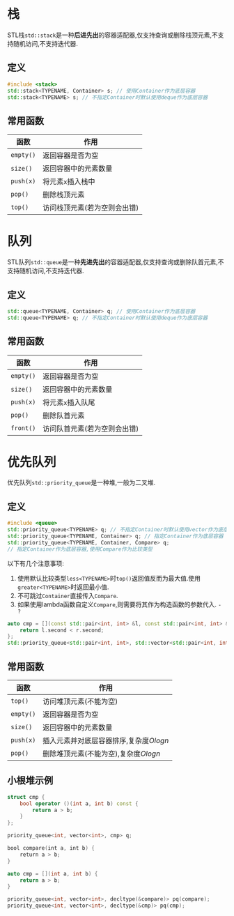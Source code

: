 # 栈
STL栈`std::stack`是一种**后进先出**的容器适配器,仅支持查询或删除栈顶元素,不支持随机访问,不支持迭代器.
## 定义
```cpp
#include <stack>
std::stack<TYPENAME, Container> s; // 使用Container作为底层容器
std::stack<TYPENAME> s; // 不指定Container时默认使用deque作为底层容器
```
## 常用函数
| 函数 | 作用 |
| --- | --- |
| `empty()` | 返回容器是否为空 |
| `size()`  | 返回容器中的元素数量 |
| `push(x)` | 将元素`x`插入栈中 |
| `pop()` | 删除栈顶元素 |
| `top()` | 访问栈顶元素(若为空则会出错) |

# 队列
STL队列`std::queue`是一种**先进先出**的容器适配器,仅支持查询或删除队首元素,不支持随机访问,不支持迭代器.
## 定义
```cpp
std::queue<TYPENAME, Container> q; // 使用Container作为底层容器
std::queue<TYPENAME> q; // 不指定Container时默认使用deque作为底层容器
```
## 常用函数
| 函数 | 作用 |
| --- | --- |
| `empty()` | 返回容器是否为空 |
| `size()`  | 返回容器中的元素数量 |
| `push(x)` | 将元素`x`插入队尾 |
| `pop()` | 删除队首元素 |
| `front()` | 访问队首元素(若为空则会出错) |

# 优先队列
优先队列`std::priority_queue`是一种堆,一般为二叉堆.
## 定义
```cpp
#include <queue>
std::priority_queue<TYPENAME> q; // 不指定Container时默认使用vector作为底层容器
std::priority_queue<TYPENAME, Container> q; // 指定Container作为底层容器
std::priority_queue<TYPENAME, Container, Compare> q;
// 指定Container作为底层容器,使用Compare作为比较类型
```
以下有几个注意事项:
1. 使用默认比较类型`less<TYPENAME>`时`top()`返回值反而为最大值.使用`greater<TYPENAME>`时返回最小值.
2. 不可跳过`Container`直接传入`Compare`.
3. 如果使用lambda函数自定义`Compare`,则需要将其作为构造函数的参数代入. `- ?`
```cpp
auto cmp = [](const std::pair<int, int> &l, const std::pair<int, int> &r) {
	return l.second < r.second;
};
std::priority_queue<std::pair<int, int>, std::vector<std::pair<int, int>>, decltype(cmp)> pq(cmp);
```
## 常用函数
| 函数 | 作用 |
| --- | --- |
| `top()` | 访问堆顶元素(不能为空) |
| `empty()` | 返回容器是否为空 |
| `size()` | 返回容器中的元素数量 |
| `push(x)` | 插入元素并对底层容器排序,复杂度$Ologn$ |
| `pop()` | 删除堆顶元素(不能为空),复杂度$Ologn$ |
## 小根堆示例
```cpp
struct cmp {
	bool operator ()(int a, int b) const {
		return a > b;
	}
};

priority_queue<int, vector<int>, cmp> q;
```
```cpp
bool compare(int a, int b) {
	return a > b;
}

auto cmp = [](int a, int b) {
	return a > b;
}

priority_queue<int, vector<int>, decltype(&compare)> pq(compare);
priority_queue<int, vector<int>, decltype(&cmp)> pq(cmp);
```
